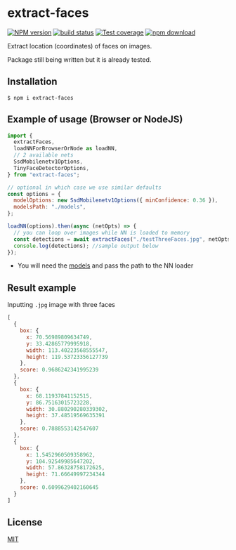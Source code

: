 # extract-faces

[![NPM version][npm-image]][npm-url]
[![build status][ci-image]][ci-url]
[![Test coverage][codecov-image]][codecov-url]
[![npm download][download-image]][download-url]

Extract location (coordinates) of faces on images.

Package still being written but it is already tested.

## Installation

`$ npm i extract-faces`

## Example of usage (Browser or NodeJS)

```js
import {
  extractFaces,
  loadNNForBrowserOrNode as loadNN,
  // 2 available nets
  SsdMobilenetv1Options,
  TinyFaceDetectorOptions,
} from "extract-faces";

// optional in which case we use similar defaults
const options = {
  modelOptions: new SsdMobilenetv1Options({ minConfidence: 0.36 }),
  modelsPath: "./models",
};

loadNN(options).then(async (netOpts) => {
  // you can loop over images while NN is loaded to memory
  const detections = await extractFaces("./testThreeFaces.jpg", netOpts);
  console.log(detections); //sample output below
});
```

- You will need the [models](./models) and pass the path to the NN loader

## Result example

Inputting `.jpg` image with three faces
 
```javascript
[
  {
    box: {
      x: 70.56989809634749,
      y: 33.42865779995918,
      width: 113.40223568555547,
      height: 119.53723356127739
    },
    score: 0.9686242341995239
  },
  {
    box: {
      x: 68.11937841152515,
      y: 86.75163015723228,
      width: 30.880290280339302,
      height: 37.48519569635391
    },
    score: 0.7888553142547607
  },
  {
    box: {
      x: 1.5452960509358962,
      y: 104.92549985647202,
      width: 57.86328758172625,
      height: 71.66649997234344
    },
    score: 0.6099629402160645
  }
]
```

## License

[MIT](./LICENSE)

[npm-image]: https://img.shields.io/npm/v/extract-faces.svg
[npm-url]: https://www.npmjs.com/package/extract-faces
[ci-image]: https://github.com/santimirandarp/extract-faces/workflows/Node.js%20CI/badge.svg?branch=main
[ci-url]: https://github.com/santimirandarp/extract-faces/actions?query=workflow%3A%22Node.js+CI%22
[codecov-image]: https://img.shields.io/codecov/c/github/santimirandarp/extract-faces.svg
[codecov-url]: https://codecov.io/gh/santimirandarp/extract-faces
[download-image]: https://img.shields.io/npm/dm/extract-faces.svg
[download-url]: https://www.npmjs.com/package/extract-faces
